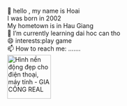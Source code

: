 👋 hello , my name is Hoai  
I was born in 2002  
My hometown is in Hau Giang  
🌱 I’m currently learning dai hoc can tho  
😄 interests:play game   
📫 How to reach me: .......   
<img src="https://taimienphi.vn/tmp/cf/aut/hinh-nen-dong-dep-12.gif" jsaction="load:XAeZkd;" jsname="HiaYvf" class="n3VNCb KAlRDb" alt="Hình nền động đẹp cho điện thoại, máy tính - GIA CÔNG REAL" data-noaft="1" style="width: 100px; height: 100px; margin: 0px;">
